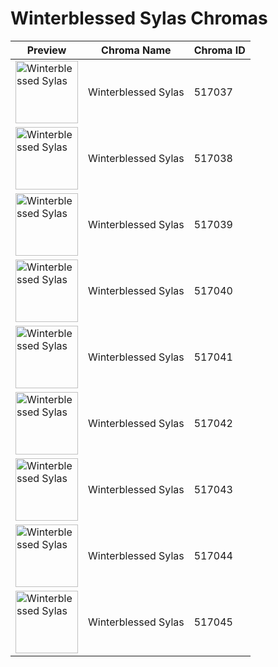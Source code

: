 # Winterblessed Sylas Chromas

| Preview | Chroma Name | Chroma ID |
|---|---|---|
| <img src='https://raw.communitydragon.org/latest/plugins/rcp-be-lol-game-data/global/default/v1/champion-chroma-images/517/517037.png' alt='Winterblessed Sylas' width='100'> | Winterblessed Sylas | 517037 |
| <img src='https://raw.communitydragon.org/latest/plugins/rcp-be-lol-game-data/global/default/v1/champion-chroma-images/517/517038.png' alt='Winterblessed Sylas' width='100'> | Winterblessed Sylas | 517038 |
| <img src='https://raw.communitydragon.org/latest/plugins/rcp-be-lol-game-data/global/default/v1/champion-chroma-images/517/517039.png' alt='Winterblessed Sylas' width='100'> | Winterblessed Sylas | 517039 |
| <img src='https://raw.communitydragon.org/latest/plugins/rcp-be-lol-game-data/global/default/v1/champion-chroma-images/517/517040.png' alt='Winterblessed Sylas' width='100'> | Winterblessed Sylas | 517040 |
| <img src='https://raw.communitydragon.org/latest/plugins/rcp-be-lol-game-data/global/default/v1/champion-chroma-images/517/517041.png' alt='Winterblessed Sylas' width='100'> | Winterblessed Sylas | 517041 |
| <img src='https://raw.communitydragon.org/latest/plugins/rcp-be-lol-game-data/global/default/v1/champion-chroma-images/517/517042.png' alt='Winterblessed Sylas' width='100'> | Winterblessed Sylas | 517042 |
| <img src='https://raw.communitydragon.org/latest/plugins/rcp-be-lol-game-data/global/default/v1/champion-chroma-images/517/517043.png' alt='Winterblessed Sylas' width='100'> | Winterblessed Sylas | 517043 |
| <img src='https://raw.communitydragon.org/latest/plugins/rcp-be-lol-game-data/global/default/v1/champion-chroma-images/517/517044.png' alt='Winterblessed Sylas' width='100'> | Winterblessed Sylas | 517044 |
| <img src='https://raw.communitydragon.org/latest/plugins/rcp-be-lol-game-data/global/default/v1/champion-chroma-images/517/517045.png' alt='Winterblessed Sylas' width='100'> | Winterblessed Sylas | 517045 |
